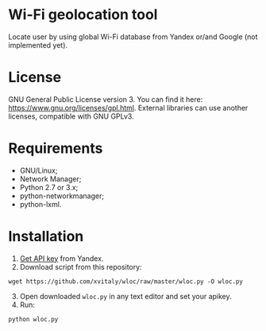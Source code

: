 # Wi-Fi geolocation tool
Locate user by using global Wi-Fi database from Yandex or/and Google (not implemented yet).

# License
GNU General Public License version 3. You can find it here: https://www.gnu.org/licenses/gpl.html. External libraries can use another licenses, compatible with GNU GPLv3.

# Requirements
 * GNU/Linux;
 * Network Manager;
 * Python 2.7 or 3.x;
 * python-networkmanager;
 * python-lxml.

# Installation
 1. [Get API key](https://tech.yandex.ru/maps/keys/get/) from Yandex.
 2. Download script from this repository:
 ```
 wget https://github.com/xvitaly/wloc/raw/master/wloc.py -O wloc.py
 ```
 3. Open downloaded `wloc.py` in any text editor and set your apikey.
 4. Run:
 ```
 python wloc.py
 ```
